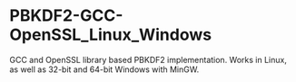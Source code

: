 PBKDF2-GCC-OpenSSL_Linux_Windows
================================

GCC and OpenSSL library based PBKDF2 implementation.  Works in Linux, as well as 32-bit and 64-bit Windows with MinGW.

